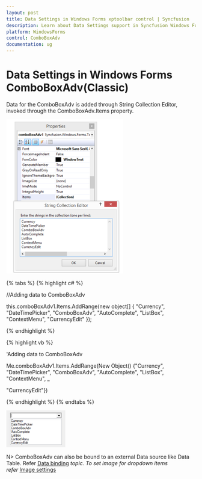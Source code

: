 ```yaml
---
layout: post
title: Data Settings in Windows Forms xptoolbar control | Syncfusion
description: Learn about Data Settings support in Syncfusion Windows Forms ComboBoxAdv(Classic) control and more details.
platform: WindowsForms
control: ComboBoxAdv
documentation: ug
---
```


# Data Settings in Windows Forms ComboBoxAdv(Classic)

Data for the ComboBoxAdv is added through String Collection Editor, invoked through the ComboBoxAdv.Items property.

![Overview_img302](Overview_images/Overview_img302.png) 

{% tabs %}
{% highlight c# %}

//Adding data to ComboBoxAdv

this.comboBoxAdv1.Items.AddRange(new object[] { "Currency", "DateTimePicker", "ComboBoxAdv", "AutoComplete", "ListBox", "ContextMenu", "CurrencyEdit" });

{% endhighlight %}

{% highlight vb %}

'Adding data to ComboBoxAdv

Me.comboBoxAdv1.Items.AddRange(New Object() {"Currency", "DateTimePicker", "ComboBoxAdv", "AutoComplete", "ListBox", "ContextMenu", _

"CurrencyEdit"})

{% endhighlight %}
{% endtabs %}

![Overview_img303](Overview_images/Overview_img303.png)


N> ComboBoxAdv can also be bound to an external Data source like Data Table. 
Refer [Data binding](/windowsforms/ComboBoxAdv/Advanced-Features.html#data-binding) _topic. To set image for dropdown items refer_ [Image settings](/windowsforms/ComboBoxAdv/ComboBoxAdv-appearance.html#image-settings)
